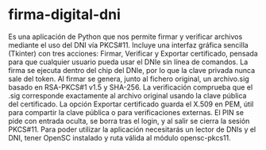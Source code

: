 # firma-digital-dni
Es una aplicación de Python que nos permite firmar y verificar archivos mediante el uso del DNI vía PKCS#11. Incluye una interfaz gráfica sencilla (Tkinter) con tres acciones: Firmar, Verificar y Exportar certificado, pensada para que cualquier usuario pueda usar el DNIe sin línea de comandos. 
La firma se ejecuta dentro del chip del DNIe, por lo que la clave privada nunca sale del token. Al firmar se genera, junto al fichero original, un archivo.sig basado en RSA-PKCS#1 v1.5 y SHA-256. 
La verificación comprueba que el .sig corresponde exactamente al archivo original usando la clave pública del certificado.
La opción Exportar certificado guarda el X.509 en PEM, útil para compartir la clave pública o para verificaciones externas.
El PIN se pide con entrada oculta, se borra tras el login, y al salir se cierra la sesión PKCS#11. Para poder utilizar la aplicación necesitarás un lector de DNIs y el DNI, tener OpenSC instalado y ruta válida al módulo opensc-pkcs11. 
